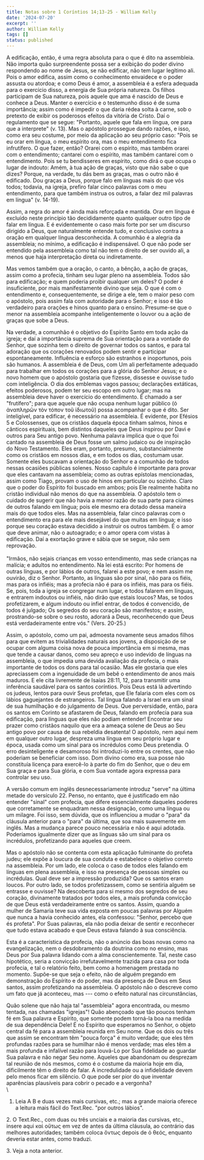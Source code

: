 ```yaml
---
title: Notas sobre 1 Coríntios 14;13-25 - William Kelly
date: '2024-07-20'
excerpt: ''
author: William Kelly
tags: []
status: published
---
```

A edificação, então, é uma regra absoluta para o que é dito na
assembleia. Não importa quão surpreendente possa ser a exibição do poder
divino respondendo ao nome de Jesus, se não edificar, não tem lugar
legítimo ali. Pois o amor edifica, assim como o conhecimento envaidece e
o poder assusta ou atordoa; e como Deus é amor, a assembleia é a esfera
adequada para o exercício disso, a energia de Sua própria natureza. Os
filhos participam de Sua natureza, pois aquele que ama é nascido de Deus
e conhece a Deus. Manter o exercício e o testemunho disso é de suma
importância; assim como é impedir o que daria rédea solta à carne, sob o
pretexto de exibir os poderosos efeitos da vitória de Cristo. Daí o
regulamento que se segue: \"Portanto, aquele que fala em língua, ore
para que a interprete\" (v. 13). Mas o apóstolo prossegue dando razões,
e isso, como era seu costume, por meio da aplicação ao seu próprio caso:
\"Pois se eu orar em língua, o meu espírito ora, mas o meu entendimento
fica infrutífero. O que fazer, então? Orarei com o espírito, mas também
orarei com o entendimento; cantarei com o espírito, mas também cantarei
com o entendimento. Pois se tu bendisseres em espírito, como dirá o que
ocupa o lugar de indouto: Amém, à tua ação de graças, visto que não sabe
o que dizes? Porque, na verdade, tu dás bem as graças, mas o outro não é
edificado. Dou graças a Deus, porque falo em línguas mais do que vós
todos; todavia, na igreja, prefiro falar cinco palavras com o meu
entendimento, para que também instrua os outros, a falar dez mil
palavras em língua\" (v. 14-19).

Assim, a regra do amor é ainda mais reforçada e mantida. Orar em língua
é excluído neste princípio tão decididamente quanto qualquer outro tipo
de falar em língua. E é evidentemente o caso mais forte por ser um
discurso dirigido a Deus, que naturalmente entende tudo, e conclusivo
contra a oração em qualquer língua desconhecida. A comunhão é a alegria
da assembleia; no mínimo, a edificação é indispensável. O que não pode
ser entendido pela assembleia como tal não tem o direito de ser ouvido
ali, a menos que haja interpretação direta ou indiretamente.

Mas vemos também que a oração, o canto, a bênção, a ação de graças,
assim como a profecia, tinham seu lugar pleno na assembleia. Todos são
para edificação; e quem poderia proibir qualquer um deles? O poder é
insuficiente, por mais manifestamente divino que seja. O que é com o
entendimento e, consequentemente, se dirige a ele, tem o maior peso com
o apóstolo, pois assim fala com autoridade para o Senhor; e isso é tão
verdadeiro para orações e hinos quanto para o ensino. Presume-se que o
menor na assembleia acompanhe inteligentemente o louvor ou a ação de
graças que sobe a Deus.

Na verdade, a comunhão é o objetivo do Espírito Santo em toda ação da
igreja; e daí a importância suprema de Sua orientação para a vontade do
Senhor, que sozinha tem o direito de governar todos os santos, e para
tal adoração que os corações renovados podem sentir e participar
espontaneamente. Influência e esforço são estranhos e inoportunos, pois
são humanos. A assembleia é de Deus, com Um ali perfeitamente adequado
para trabalhar em todos os corações para a glória do Senhor Jesus; e o
novo homem que o apóstolo gostaria que fizesse, dissesse e ouvisse tudo
com inteligência. O dia dos emblemas vagos passou; declarações
extáticas, efeitos poderosos, podem ter seu escopo em outro lugar; mas
na assembleia deve haver o exercício do entendimento. É chamado a ser
\"frutífero\"; para que aquele que não ocupa nenhum lugar público (ὁ
ἀναπληρῶν τὸν τόπον τοῦ ἰδιωτοῦ) possa acompanhar o que é dito. Ser
inteligível, para edificar, é necessário na assembleia. É evidente, por
Efésios 5 e Colossenses, que os cristãos daquela época tinham salmos,
hinos e cânticos espirituais, bem distintos daqueles que Deus inspirou
por Davi e outros para Seu antigo povo. Nenhuma palavra implica que o
que foi cantado na assembleia de Deus fosse um salmo judaico ou de
inspiração do Novo Testamento. Eles eram, portanto, presumo,
substancialmente como os cristãos em nossos dias, e em todos os dias,
costumam usar. Somente eles buscavam a orientação do Senhor e a comunhão
de todos nessas ocasiões públicas solenes. Nosso capítulo é importante
para provar que eles cantavam na assembleia; como as outras epístolas
mencionadas, assim como Tiago, provam o uso de hinos em particular ou
sozinho. Claro que o poder do Espírito foi buscado em ambos; pois Ele
realmente habita no cristão individual não menos do que na assembleia. O
apóstolo tem o cuidado de sugerir que não havia a menor razão de sua
parte para ciúmes de outros falando em língua; pois ele mesmo era dotado
dessa maneira mais do que todos eles. Mas na assembleia, falar cinco
palavras com o entendimento era para ele mais desejável do que muitas em
língua; e isso porque seu coração estava decidido a instruir os outros
também. É o amor que deve animar, não o autoagrado; e o amor opera com
vistas à edificação. Daí a exortação grave e sábia que se segue, não sem
reprovação.\
\
\"Irmãos, não sejais crianças em vosso entendimento, mas sede crianças
na malícia; e adultos no entendimento. Na lei está escrito: Por homens
de outras línguas, e por lábios de outros, falarei a este povo; e nem
assim me ouvirão, diz o Senhor. Portanto, as línguas são por sinal, não
para os fiéis, mas para os infiéis; mas a profecia não é para os
infiéis, mas para os fiéis. Se, pois, toda a igreja se congregar num
lugar, e todos falarem em línguas, e entrarem indoutos ou infiéis, não
dirão que estais loucos? Mas, se todos profetizarem, e algum indouto ou
infiel entrar, de todos é convencido, de todos é julgado; Os segredos do
seu coração são manifestos; e assim, prostrando-se sobre o seu rosto,
adorará a Deus, reconhecendo que Deus está verdadeiramente entre vós.\"
(Vers. 20-25.)

Assim, o apóstolo, como um pai, admoesta novamente seus amados filhos
para que evitem as trivialidades naturais aos jovens, a disposição de se
ocupar com alguma coisa nova de pouca importância em si mesma, mas que
tende a causar danos, como seu apreço e uso indevido de línguas na
assembleia, o que impedia uma devida avaliação da profecia, o mais
importante de todos os dons para tal ocasião. Mas ele gostaria que eles
apreciassem com a ingenuidade de um bebê o entendimento de anos mais
maduros. E ele cita livremente de Isaías 28:11, 12, para transmitir uma
inferência saudável para os santos coríntios. Pois Deus está lá
advertindo os judeus, lentos para ouvir Seus profetas, que Ele falaria
com eles com os lábios gaguejantes de estrangeiros. Tal língua falando a
Israel era um sinal de sua humilhação e do julgamento de Deus. Que
perversidade, então, para os santos em Corinto se afastarem de Deus,
falando em profecia para sua edificação, para línguas que eles não
podiam entender! Encontrar seu prazer como cristãos naquilo que era a
ameaça solene de Deus ao Seu antigo povo por causa de sua rebeldia
desatenta! O apóstolo, nem aqui nem em qualquer outro lugar, despreza
uma língua em seu próprio lugar e época, usada como um sinal para os
incrédulos como Deus pretendia. O erro desinteligente e desamoroso foi
introduzi-lo entre os crentes, que não poderiam se beneficiar com isso.
Dom divino como era, sua posse não constituía licença para exercê-lo à
parte do fim do Senhor, que o deu em Sua graça e para Sua glória, e com
Sua vontade agora expressa para controlar seu uso.

A versão comum em inglês desnecessariamente introduz \"serve\" na última
metade do versículo 22. Penso, no entanto, que é justificado em não
entender \"sinal\" com profecia, que difere essencialmente daqueles
poderes que corretamente se enquadram nessa designação, como uma língua
ou um milagre. Foi isso, sem dúvida, que os influenciou a mudar o
\"para\" da cláusula anterior para o \"para\" da última, que soa mais
suavemente em inglês. Mas a mudança parece pouco necessária e não é aqui
adotada. Poderíamos igualmente dizer que as línguas são um sinal para os
incrédulos, profetizando para aqueles que creem.

Mas o apóstolo não se contenta com esta aplicação fulminante do profeta
judeu; ele expõe a loucura de sua conduta e estabelece o objetivo
correto na assembleia. Por um lado, ele coloca o caso de todos eles
falando em línguas em plena assembleia, e isso na presença de pessoas
simples ou incrédulas. Qual deve ser a impressão produzida? Que os
santos eram loucos. Por outro lado, se todos profetizassem, como se
sentiria alguém se entrasse e ouvisse? Na descoberta para si mesmo dos
segredos de seu coração, divinamente tratados por todos eles, a mais
profunda convicção de que Deus está verdadeiramente entre os santos.
Assim, quando a mulher de Samaria teve sua vida exposta em poucas
palavras por Alguém que nunca a havia conhecido antes, ela confessou:
\"Senhor, percebo que és profeta\". Por Suas palavras, ela não podia
deixar de sentir e reconhecer que tudo estava acabado e que Deus estava
falando à sua consciência.

Esta é a característica da profecia, não o anúncio das boas novas como
na evangelização, nem o desdobramento da doutrina como no ensino, mas
Deus por Sua palavra lidando com a alma conscientemente. Tal, neste caso
hipotético, seria a convicção irrefutavelmente trazida para casa por
toda profecia, e tal o relatório feito, bem como a homenagem prestada no
momento. Supõe-se que seja o efeito, não de alguém pregando em
demonstração do Espírito e do poder, mas da presença de Deus em Seus
santos, assim profetizando na assembleia. O apóstolo não o descreve como
um fato que já aconteceu, mas --- como o efeito natural nas
circunstâncias,

Quão solene que não haja tal \"assembleia\" agora encontrada, ou mesmo
tentada, nas chamadas \"igrejas\"! Quão abençoado que tão poucos tenham
fé em Sua palavra e Espírito, que somente podem torná-la boa na medida
de sua dependência Dele! É no Espírito que esperamos no Senhor, o objeto
central da fé para a assembleia reunida em Seu nome. Que os dois ou três
que assim se encontram têm \"pouca força\" é muito verdade; que eles têm
profundas razões para se humilhar não é menos verdade; mas eles têm a
mais profunda e infalível razão para louvá-Lo por Sua fidelidade ao
guardar Sua palavra e não negar Seu nome. Aqueles que abandonam ou
desprezam tal reunião de nós mesmos, como é o costume da maioria hoje em
dia, dificilmente têm o direito de falar. A incredulidade ou a
infidelidade devem pelo menos ficar em silêncio. O que pode ser pior do
que inventar aparências plausíveis para cobrir o pecado e a vergonha?\
\
1. Leia A B e duas vezes mais cursivas, etc.; mas a grande maioria
oferece a leitura mais fácil do Text.Rec. \"por outros lábios\".

2\. O Text.Rec., com duas ou três unciais e a maioria das cursivas,
etc., insere aqui καὶ οὔτως em vez de antes da última cláusula, ao
contrário das melhores autoridades; também coloca ὄντως depois de ὁ
θεός, enquanto deveria estar antes, como traduzi.

3\. Veja a nota anterior.

